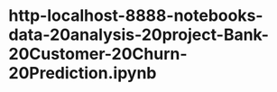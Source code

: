 # http-localhost-8888-notebooks-data-20analysis-20project-Bank-20Customer-20Churn-20Prediction.ipynb
